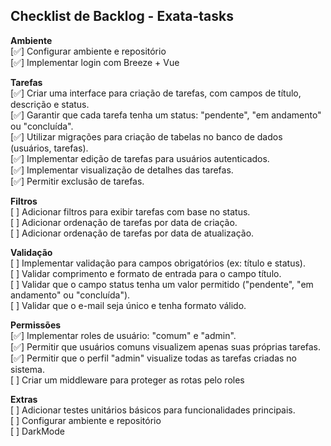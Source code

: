 ## Checklist de Backlog - Exata-tasks

**Ambiente**</br>
[✅] Configurar ambiente e repositório </br>
[✅] Implementar login com Breeze + Vue </br>

**Tarefas**</br>
[✅] Criar uma interface para criação de tarefas, com campos de título, descrição e status.</br>
[✅] Garantir que cada tarefa tenha um status: "pendente", "em andamento" ou "concluída".</br>
[✅] Utilizar migrações para criação de tabelas no banco de dados (usuários, tarefas).</br>
[✅] Implementar edição de tarefas para usuários autenticados.</br>
[✅] Implementar visualização de detalhes das tarefas.</br>
[✅] Permitir exclusão de tarefas.</br>

**Filtros**</br>
[ ] Adicionar filtros para exibir tarefas com base no status.</br>
[ ] Adicionar ordenação de tarefas por data de criação.</br>
[ ] Adicionar ordenação de tarefas por data de atualização.</br>

**Validação**</br>
[ ] Implementar validação para campos obrigatórios (ex: título e status).</br>
[ ] Validar comprimento e formato de entrada para o campo título.</br>
[ ] Validar que o campo status tenha um valor permitido ("pendente", "em andamento" ou "concluída").</br>
[ ] Validar que o e-mail seja único e tenha formato válido.</br>

**Permissões**</br>
[✅] Implementar roles de usuário: "comum" e "admin".</br>
[✅] Permitir que usuários comuns visualizem apenas suas próprias tarefas.</br>
[✅] Permitir que o perfil "admin" visualize todas as tarefas criadas no sistema.</br>
[ ] Criar um middleware para proteger as rotas pelo roles </br>

**Extras**</br>
[ ] Adicionar testes unitários básicos para funcionalidades principais.</br>
[ ] Configurar ambiente e repositório </br>
[ ] DarkMode</br>

